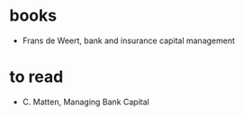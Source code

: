 # books
- Frans de  Weert, bank and insurance capital management 

# to read
- C. Matten, Managing Bank Capital
